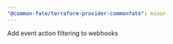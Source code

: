 ```yaml
---
"@common-fate/terraform-provider-commonfate": minor
---
```


Add event action filtering to webhooks
